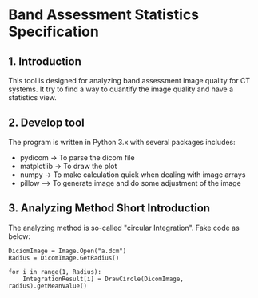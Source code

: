 # Band Assessment Statistics Specification

## 1.  Introduction
This tool is designed for analyzing band assessment image quality for CT systems.
It try to find a way to quantify the image quality and have a statistics view.

## 2. Develop tool
The program is written in Python 3.x with several packages includes:
* pydicom -> To parse the dicom file
* matplotlib -> To draw the plot
* numpy -> To make calculation quick when dealing with image arrays
* pillow --> To generate image and do some adjustment of the image

## 3. Analyzing Method Short Introduction
The analyzing method is so-called "circular Integration".
Fake code as below:
```
DiciomImage = Image.Open("a.dcm")
Radius = DicomImage.GetRadius()

for i in range(1, Radius):
    IntegrationResult[i] = DrawCircle(DicomImage, radius).getMeanValue()
```
